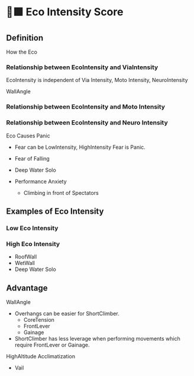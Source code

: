 # 🔷🟩 Eco Intensity Score

## Definition

How the Eco

### Relationship between EcoIntensity and ViaIntensity

EcoIntensity is independent of Via Intensity, Moto Intensity, NeuroIntensity

WallAngle

### Relationship between EcoIntensity and Moto Intensity

### Relationship between EcoIntensity and Neuro Intensity

Eco Causes Panic

- Fear can be LowIntensity, HighIntensity Fear is Panic.
- Fear of Falling
- Deep Water Solo

- Performance Anxiety
    - Climbing in front of Spectators

## Examples of Eco Intensity

### Low Eco Intensity

### High Eco Intensity

- RoofWall
- WetWall
- Deep Water Solo

## Advantage

WallAngle

- Overhangs can be easier for ShortClimber.
    - CoreTension
    - FrontLever
    - Gainage
- ShortClimber has less leverage when performing movements which require FrontLever or Gainage.

HighAltitude Acclimatization

- Vail
